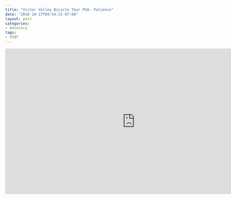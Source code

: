 ```yaml
---
title: "Victor Valley Bicycle Tour PSA: Patience"
date: "2018-10-17T04:54:31-07:00"
layout: post
categories:
- Advocacy
tags:
- VVBT
---
```


<iframe allow="accelerometer; autoplay; encrypted-media; gyroscope; picture-in-picture" allowfullscreen="" frameborder="0" height="473" loading="lazy" src="https://www.youtube.com/embed/8r1Y-3r2cMk?feature=oembed" width="840"></iframe>